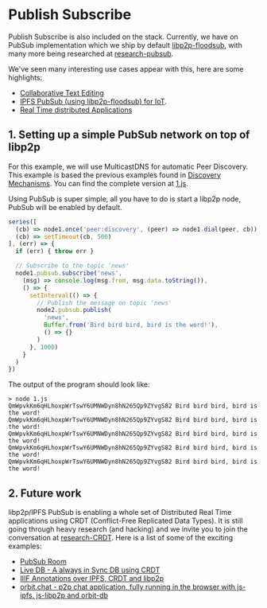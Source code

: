 # Publish Subscribe

Publish Subscribe is also included on the stack. Currently, we have on PubSub implementation which we ship by default [libp2p-floodsub](https://github.com/libp2p/js-libp2p-floodsub), with many more being researched at [research-pubsub](https://github.com/libp2p/research-pubsub).

We've seen many interesting use cases appear with this, here are some highlights:

- [Collaborative Text Editing](https://www.youtube.com/watch?v=-kdx8rJd8rQ)
- [IPFS PubSub (using libp2p-floodsub) for IoT](https://www.youtube.com/watch?v=qLpM5pBDGiE).
- [Real Time distributed Applications](https://www.youtube.com/watch?v=vQrbxyDPSXg)

## 1. Setting up a simple PubSub network on top of libp2p

For this example, we will use MulticastDNS for automatic Peer Discovery. This example is based the previous examples found in [Discovery Mechanisms](../discovery-mechanisms). You can find the complete version at [1.js](./1.js).

Using PubSub is super simple, all you have to do is start a libp2p node, PubSub will be enabled by default.

```JavaScript
series([
  (cb) => node1.once('peer:discovery', (peer) => node1.dial(peer, cb)),
  (cb) => setTimeout(cb, 500)
], (err) => {
  if (err) { throw err }

  // Subscribe to the topic 'news'
  node1.pubsub.subscribe('news',
    (msg) => console.log(msg.from, msg.data.toString()),
    () => {
      setInterval(() => {
        // Publish the message on topic 'news'
        node2.pubsub.publish(
          'news',
          Buffer.from('Bird bird bird, bird is the word!'),
          () => {}
        )
      }, 1000)
    }
  )
})
```

The output of the program should look like:

```
> node 1.js
QmWpvkKm6qHLhoxpWrTswY6UMNWDyn8hN265Qp9ZYvgS82 Bird bird bird, bird is the word!
QmWpvkKm6qHLhoxpWrTswY6UMNWDyn8hN265Qp9ZYvgS82 Bird bird bird, bird is the word!
QmWpvkKm6qHLhoxpWrTswY6UMNWDyn8hN265Qp9ZYvgS82 Bird bird bird, bird is the word!
QmWpvkKm6qHLhoxpWrTswY6UMNWDyn8hN265Qp9ZYvgS82 Bird bird bird, bird is the word!
QmWpvkKm6qHLhoxpWrTswY6UMNWDyn8hN265Qp9ZYvgS82 Bird bird bird, bird is the word!
```

## 2. Future work

libp2p/IPFS PubSub is enabling a whole set of Distributed Real Time applications using CRDT (Conflict-Free Replicated Data Types). It is still going through heavy research (and hacking) and we invite you to join the conversation at [research-CRDT](https://github.com/ipfs/research-CRDT). Here is a list of some of the exciting examples:

- [PubSub Room](https://github.com/ipfs-labs/ipfs-pubsub-room)
- [Live DB - A always in Sync DB using CRDT](https://github.com/ipfs-labs/ipfs-live-db)
- [IIIF Annotations over IPFS, CRDT and libp2p](https://www.youtube.com/watch?v=hmAniA6g9D0&feature=youtu.be&t=10m40s)
- [orbit.chat - p2p chat application, fully running in the browser with js-ipfs, js-libp2p and orbit-db](http://orbit.chat/)
